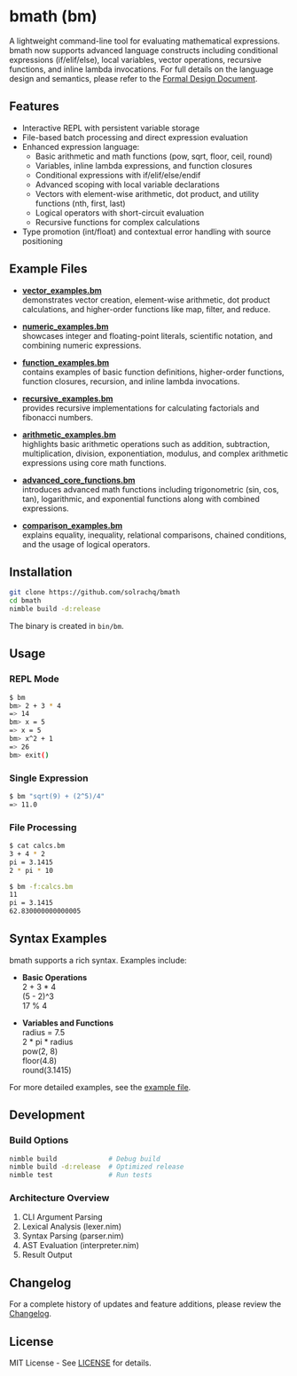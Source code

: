 # bmath (bm)

A lightweight command-line tool for evaluating mathematical expressions. bmath now supports advanced language constructs including conditional expressions (if/elif/else), local variables, vector operations, recursive functions, and inline lambda invocations. For full details on the language design and semantics, please refer to the [Formal Design Document](docs/design.md).

## Features

- Interactive REPL with persistent variable storage
- File-based batch processing and direct expression evaluation
- Enhanced expression language:
  - Basic arithmetic and math functions (pow, sqrt, floor, ceil, round)
  - Variables, inline lambda expressions, and function closures
  - Conditional expressions with if/elif/else/endif
  - Advanced scoping with local variable declarations
  - Vectors with element-wise arithmetic, dot product, and utility functions (nth, first, last)
  - Logical operators with short-circuit evaluation
  - Recursive functions for complex calculations
- Type promotion (int/float) and contextual error handling with source positioning

## Example Files

- **[vector_examples.bm](examples/vector_examples.bm)**  
  demonstrates vector creation, element-wise arithmetic, dot product calculations, and higher-order functions like map, filter, and reduce.

- **[numeric_examples.bm](examples/numeric_examples.bm)**  
  showcases integer and floating-point literals, scientific notation, and combining numeric expressions.

- **[function_examples.bm](examples/function_examples.bm)**  
  contains examples of basic function definitions, higher-order functions, function closures, recursion, and inline lambda invocations.

- **[recursive_examples.bm](examples/recursive_examples.bm)**  
  provides recursive implementations for calculating factorials and fibonacci numbers.

- **[arithmetic_examples.bm](examples/arithmetic_examples.bm)**  
  highlights basic arithmetic operations such as addition, subtraction, multiplication, division, exponentiation, modulus, and complex arithmetic expressions using core math functions.

- **[advanced_core_functions.bm](examples/advanced_core_functions.bm)**  
  introduces advanced math functions including trigonometric (sin, cos, tan), logarithmic, and exponential functions along with combined expressions.

- **[comparison_examples.bm](examples/comparison_examples.bm)**  
  explains equality, inequality, relational comparisons, chained conditions, and the usage of logical operators.

## Installation

```bash
git clone https://github.com/solrachq/bmath
cd bmath
nimble build -d:release
```

The binary is created in `bin/bm`.

## Usage

### REPL Mode
```bash
$ bm
bm> 2 + 3 * 4
=> 14
bm> x = 5
=> x = 5
bm> x^2 + 1
=> 26
bm> exit()
```

### Single Expression
```bash
$ bm "sqrt(9) + (2^5)/4"
=> 11.0
```

### File Processing
```bash
$ cat calcs.bm
3 + 4 * 2
pi = 3.1415
2 * pi * 10

$ bm -f:calcs.bm
11
pi = 3.1415
62.830000000000005
```

## Syntax Examples

bmath supports a rich syntax. Examples include:

- **Basic Operations**  
  2 + 3 * 4  
  (5 - 2)^3  
  17 % 4

- **Variables and Functions**  
  radius = 7.5  
  2 * pi * radius  
  pow(2, 8)  
  floor(4.8)  
  round(3.1415)

For more detailed examples, see the [example file](examples/example.bm).

## Development

### Build Options
```bash
nimble build             # Debug build
nimble build -d:release  # Optimized release
nimble test              # Run tests
```

### Architecture Overview

1. CLI Argument Parsing
2. Lexical Analysis (lexer.nim)
3. Syntax Parsing (parser.nim)
4. AST Evaluation (interpreter.nim)
5. Result Output

## Changelog

For a complete history of updates and feature additions, please review the [Changelog](changelog).

## License

MIT License - See [LICENSE](LICENSE) for details.
